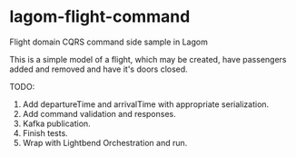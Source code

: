# lagom-flight-command
Flight domain CQRS command side sample in Lagom

This is a simple model of a flight, which may be created, have passengers added and removed and have it's doors closed.

TODO:
1) Add departureTime and arrivalTime with appropriate serialization.
2) Add command validation and responses.
3) Kafka publication.
4) Finish tests.
5) Wrap with Lightbend Orchestration and run.
